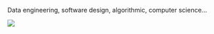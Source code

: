 Data engineering, software design, algorithmic, computer science...

<img src="http://madagascar.fr.dreamworks.com/images/uploads/characters/_1095/mort_hero.jpg">
